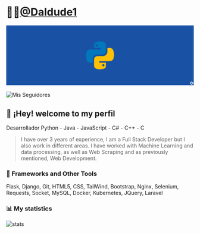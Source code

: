 # 👨‍💻[@Daldude1](https://daldude.com)
![Daldude1 - Developer](https://github.com/Daldude1/Daldude1/blob/main/images/banner.jpg)

![Mis Seguidores](https://img.shields.io/github/followers/daldude1?label=Follow%20me%20on%20GitHub&style=for-the-badge)
## 👋 ¡Hey! welcome to my perfil

Desarrollador Python - Java - JavaScript - C# - C++ - C
> I have over 3 years of experience, I am a Full Stack Developer but I also work in different areas. 
> I have worked with Machine Learning and data processing, as well as Web Scraping and as previously mentioned, Web Development.

### 📁 Frameworks and Other Tools

Flask, Django, Git, HTML5, CSS, TailWind, Bootstrap, Nginx, Selenium, Requests, Socket, MySQL, Docker, Kubernetes, JQuery, Laravel

### 📊 My statistics

![stats](https://github-readme-stats-anuraghazra1.vercel.app/api?username=Daldude1&show_icons=true&include_all_commits=true&theme=dark&count_private=true)
